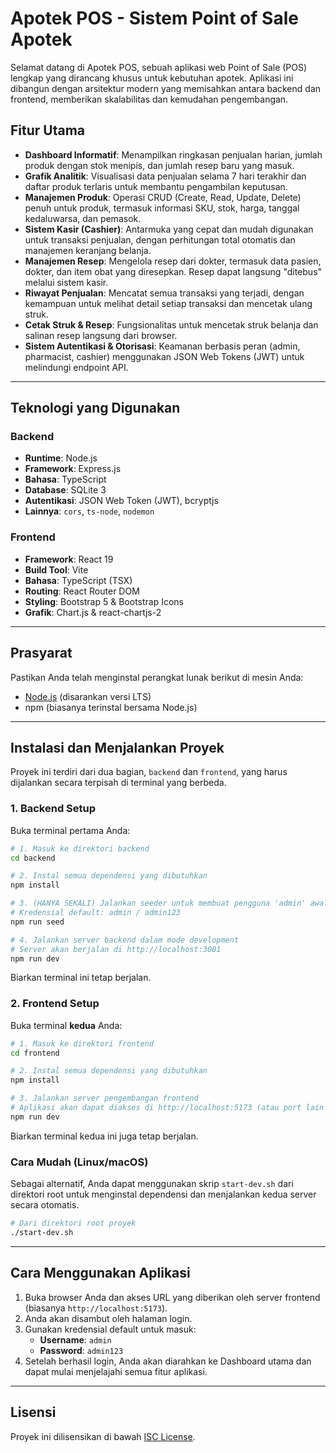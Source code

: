 # Apotek POS - Sistem Point of Sale Apotek

Selamat datang di Apotek POS, sebuah aplikasi web Point of Sale (POS) lengkap yang dirancang khusus untuk kebutuhan apotek. Aplikasi ini dibangun dengan arsitektur modern yang memisahkan antara backend dan frontend, memberikan skalabilitas dan kemudahan pengembangan.

## Fitur Utama

- **Dashboard Informatif**: Menampilkan ringkasan penjualan harian, jumlah produk dengan stok menipis, dan jumlah resep baru yang masuk.
- **Grafik Analitik**: Visualisasi data penjualan selama 7 hari terakhir dan daftar produk terlaris untuk membantu pengambilan keputusan.
- **Manajemen Produk**: Operasi CRUD (Create, Read, Update, Delete) penuh untuk produk, termasuk informasi SKU, stok, harga, tanggal kedaluwarsa, dan pemasok.
- **Sistem Kasir (Cashier)**: Antarmuka yang cepat dan mudah digunakan untuk transaksi penjualan, dengan perhitungan total otomatis dan manajemen keranjang belanja.
- **Manajemen Resep**: Mengelola resep dari dokter, termasuk data pasien, dokter, dan item obat yang diresepkan. Resep dapat langsung "ditebus" melalui sistem kasir.
- **Riwayat Penjualan**: Mencatat semua transaksi yang terjadi, dengan kemampuan untuk melihat detail setiap transaksi dan mencetak ulang struk.
- **Cetak Struk & Resep**: Fungsionalitas untuk mencetak struk belanja dan salinan resep langsung dari browser.
- **Sistem Autentikasi & Otorisasi**: Keamanan berbasis peran (admin, pharmacist, cashier) menggunakan JSON Web Tokens (JWT) untuk melindungi endpoint API.

---

## Teknologi yang Digunakan

### Backend
- **Runtime**: Node.js
- **Framework**: Express.js
- **Bahasa**: TypeScript
- **Database**: SQLite 3
- **Autentikasi**: JSON Web Token (JWT), bcryptjs
- **Lainnya**: `cors`, `ts-node`, `nodemon`

### Frontend
- **Framework**: React 19
- **Build Tool**: Vite
- **Bahasa**: TypeScript (TSX)
- **Routing**: React Router DOM
- **Styling**: Bootstrap 5 & Bootstrap Icons
- **Grafik**: Chart.js & react-chartjs-2

---

## Prasyarat

Pastikan Anda telah menginstal perangkat lunak berikut di mesin Anda:
- [Node.js](https://nodejs.org/) (disarankan versi LTS)
- npm (biasanya terinstal bersama Node.js)

---

## Instalasi dan Menjalankan Proyek

Proyek ini terdiri dari dua bagian, `backend` dan `frontend`, yang harus dijalankan secara terpisah di terminal yang berbeda.

### 1. Backend Setup

Buka terminal pertama Anda:

```bash
# 1. Masuk ke direktori backend
cd backend

# 2. Instal semua dependensi yang dibutuhkan
npm install

# 3. (HANYA SEKALI) Jalankan seeder untuk membuat pengguna 'admin' awal
# Kredensial default: admin / admin123
npm run seed

# 4. Jalankan server backend dalam mode development
# Server akan berjalan di http://localhost:3001
npm run dev
```

Biarkan terminal ini tetap berjalan.

### 2. Frontend Setup

Buka terminal **kedua** Anda:

```bash
# 1. Masuk ke direktori frontend
cd frontend

# 2. Instal semua dependensi yang dibutuhkan
npm install

# 3. Jalankan server pengembangan frontend
# Aplikasi akan dapat diakses di http://localhost:5173 (atau port lain yang ditampilkan)
npm run dev
```

Biarkan terminal kedua ini juga tetap berjalan.

### Cara Mudah (Linux/macOS)

Sebagai alternatif, Anda dapat menggunakan skrip `start-dev.sh` dari direktori root untuk menginstal dependensi dan menjalankan kedua server secara otomatis.

```bash
# Dari direktori root proyek
./start-dev.sh
```

---

## Cara Menggunakan Aplikasi

1.  Buka browser Anda dan akses URL yang diberikan oleh server frontend (biasanya `http://localhost:5173`).
2.  Anda akan disambut oleh halaman login.
3.  Gunakan kredensial default untuk masuk:
    -   **Username**: `admin`
    -   **Password**: `admin123`
4.  Setelah berhasil login, Anda akan diarahkan ke Dashboard utama dan dapat mulai menjelajahi semua fitur aplikasi.

---

## Lisensi

Proyek ini dilisensikan di bawah [ISC License](LICENSE).
